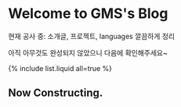 # Welcome to GMS's Blog

현재 공사 중: 소개글, 프로젝트, languages 깔끔하게 정리

아직 아무것도 완성되지 않았으니 다음에 확인해주세요~

{% include list.liquid all=true %}

## Now Constructing.
